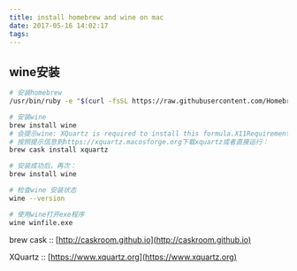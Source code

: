 ```yaml
---
title: install homebrew and wine on mac
date: 2017-05-16 14:02:17
tags:
---
```


## wine安装
```bash
# 安装homebrew
/usr/bin/ruby -e "$(curl -fsSL https://raw.githubusercontent.com/Homebrew/install/master/install)"

# 安装wine
brew install wine
# 会提示wine: XQuartz is required to install this formula.X11Requirement unsatisfied!
# 按照提示信息到https://xquartz.macosforge.org下载xquartz或者直接运行：
brew cask install xquartz

# 安装成功后，再次：
brew install wine

# 检查wine 安装状态
wine --version

# 使用wine打开exe程序
wine winfile.exe
```
brew cask :: [http://caskroom.github.io](http://caskroom.github.io)

XQuartz :: [https://www.xquartz.org](https://www.xquartz.org)